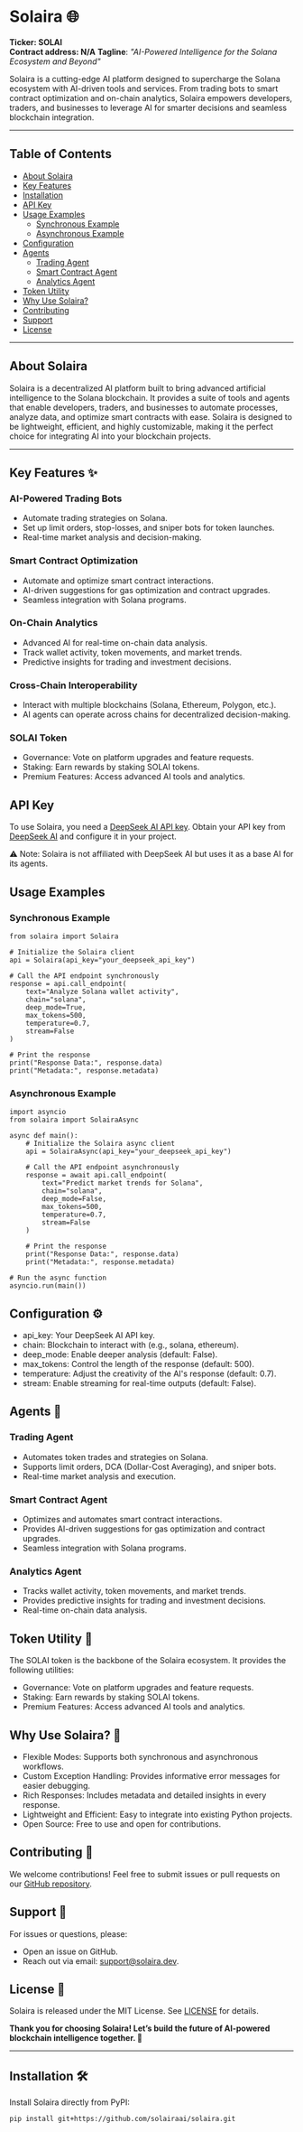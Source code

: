 # Solaira 🌐  
**Ticker: SOLAI**  
**Contract address: N/A**
**Tagline**: *"AI-Powered Intelligence for the Solana Ecosystem and Beyond"*

Solaira is a cutting-edge AI platform designed to supercharge the Solana ecosystem with AI-driven tools and services. From trading bots to smart contract optimization and on-chain analytics, Solaira empowers developers, traders, and businesses to leverage AI for smarter decisions and seamless blockchain integration.

---

## Table of Contents
- [About Solaira](#about-solaira)
- [Key Features](#key-features)
- [Installation](#installation)
- [API Key](#api-key)
- [Usage Examples](#usage-examples)
  - [Synchronous Example](#synchronous-example)
  - [Asynchronous Example](#asynchronous-example)
- [Configuration](#configuration)
- [Agents](#agents)
  - [Trading Agent](#trading-agent)
  - [Smart Contract Agent](#smart-contract-agent)
  - [Analytics Agent](#analytics-agent)
- [Token Utility](#token-utility)
- [Why Use Solaira?](#why-use-solaira)
- [Contributing](#contributing)
- [Support](#support)
- [License](#license)

---

## About Solaira
Solaira is a decentralized AI platform built to bring advanced artificial intelligence to the Solana blockchain. It provides a suite of tools and agents that enable developers, traders, and businesses to automate processes, analyze data, and optimize smart contracts with ease. Solaira is designed to be lightweight, efficient, and highly customizable, making it the perfect choice for integrating AI into your blockchain projects.

---

## Key Features ✨

### **AI-Powered Trading Bots**
- Automate trading strategies on Solana.
- Set up limit orders, stop-losses, and sniper bots for token launches.
- Real-time market analysis and decision-making.

### **Smart Contract Optimization**
- Automate and optimize smart contract interactions.
- AI-driven suggestions for gas optimization and contract upgrades.
- Seamless integration with Solana programs.

### **On-Chain Analytics**
- Advanced AI for real-time on-chain data analysis.
- Track wallet activity, token movements, and market trends.
- Predictive insights for trading and investment decisions.

### **Cross-Chain Interoperability**
- Interact with multiple blockchains (Solana, Ethereum, Polygon, etc.).
- AI agents can operate across chains for decentralized decision-making.

### **SOLAI Token**
- Governance: Vote on platform upgrades and feature requests.
- Staking: Earn rewards by staking SOLAI tokens.
- Premium Features: Access advanced AI tools and analytics.

## **API Key**
To use Solaira, you need a [DeepSeek AI API key](https://platform.deepseek.com/api_keys). Obtain your API key from [DeepSeek AI](https://platform.deepseek.com/api_keys) and configure it in your project.

⚠️ Note: Solaira is not affiliated with DeepSeek AI but uses it as a base AI for its agents.

## Usage Examples
### Synchronous Example
```
from solaira import Solaira

# Initialize the Solaira client
api = Solaira(api_key="your_deepseek_api_key")

# Call the API endpoint synchronously
response = api.call_endpoint(
    text="Analyze Solana wallet activity",
    chain="solana",
    deep_mode=True,
    max_tokens=500,
    temperature=0.7,
    stream=False
)

# Print the response
print("Response Data:", response.data)
print("Metadata:", response.metadata)
```
### Asynchronous Example
```
import asyncio
from solaira import SolairaAsync

async def main():
    # Initialize the Solaira async client
    api = SolairaAsync(api_key="your_deepseek_api_key")

    # Call the API endpoint asynchronously
    response = await api.call_endpoint(
        text="Predict market trends for Solana",
        chain="solana",
        deep_mode=False,
        max_tokens=500,
        temperature=0.7,
        stream=False
    )

    # Print the response
    print("Response Data:", response.data)
    print("Metadata:", response.metadata)

# Run the async function
asyncio.run(main())
```
## Configuration ⚙️
- api_key: Your DeepSeek AI API key.
- chain: Blockchain to interact with (e.g., solana, ethereum).
- deep_mode: Enable deeper analysis (default: False).
- max_tokens: Control the length of the response (default: 500).
- temperature: Adjust the creativity of the AI's response (default: 0.7).
- stream: Enable streaming for real-time outputs (default: False).

## Agents 🤖
### Trading Agent
- Automates token trades and strategies on Solana.
- Supports limit orders, DCA (Dollar-Cost Averaging), and sniper bots.
- Real-time market analysis and execution.

### Smart Contract Agent
- Optimizes and automates smart contract interactions.
- Provides AI-driven suggestions for gas optimization and contract upgrades.
- Seamless integration with Solana programs.

### Analytics Agent
- Tracks wallet activity, token movements, and market trends.
- Provides predictive insights for trading and investment decisions.
- Real-time on-chain data analysis.

## Token Utility 💎
The SOLAI token is the backbone of the Solaira ecosystem. It provides the following utilities:
- Governance: Vote on platform upgrades and feature requests.
- Staking: Earn rewards by staking SOLAI tokens.
- Premium Features: Access advanced AI tools and analytics.

## Why Use Solaira? 🚀
- Flexible Modes: Supports both synchronous and asynchronous workflows.
- Custom Exception Handling: Provides informative error messages for easier debugging.
- Rich Responses: Includes metadata and detailed insights in every response.
- Lightweight and Efficient: Easy to integrate into existing Python projects.
- Open Source: Free to use and open for contributions.

## Contributing 🤝
We welcome contributions! Feel free to submit issues or pull requests on our [GitHub repository](https://github.com/SolairaAI/Solaira).

## Support 📧
For issues or questions, please:
- Open an issue on GitHub.
- Reach out via email: support@solaira.dev.

## License 📜
Solaira is released under the MIT License. See [LICENSE](#license) for details.

**Thank you for choosing Solaira! Let’s build the future of AI-powered blockchain intelligence together. 🌌**

---

## Installation 🛠️
Install Solaira directly from PyPI:
```bash
pip install git+https://github.com/solairaai/solaira.git

